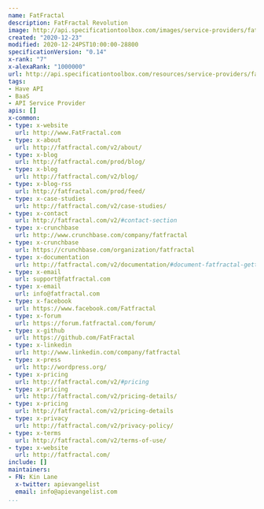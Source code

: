 ```yaml
---
name: FatFractal
description: FatFractal Revolution
image: http://api.specificationtoolbox.com/images/service-providers/fatfractal.jpg
created: "2020-12-23"
modified: 2020-12-24PST10:00:00-28800
specificationVersion: "0.14"
x-rank: "7"
x-alexaRank: "1000000"
url: http://api.specificationtoolbox.com/resources/service-providers/fatfractal/
tags:
- Have API
- BaaS
- API Service Provider
apis: []
x-common:
- type: x-website
  url: http://www.FatFractal.com
- type: x-about
  url: http://fatfractal.com/v2/about/
- type: x-blog
  url: http://fatfractal.com/prod/blog/
- type: x-blog
  url: http://fatfractal.com/v2/blog/
- type: x-blog-rss
  url: http://fatfractal.com/prod/feed/
- type: x-case-studies
  url: http://fatfractal.com/v2/case-studies/
- type: x-contact
  url: http://fatfractal.com/v2/#contact-section
- type: x-crunchbase
  url: http://www.crunchbase.com/company/fatfractal
- type: x-crunchbase
  url: https://crunchbase.com/organization/fatfractal
- type: x-documentation
  url: http://fatfractal.com/v2/documentation/#document-fatfractal-getting-started
- type: x-email
  url: support@fatfractal.com
- type: x-email
  url: info@fatfractal.com
- type: x-facebook
  url: https://www.facebook.com/Fatfractal
- type: x-forum
  url: https://forum.fatfractal.com/forum/
- type: x-github
  url: https://github.com/FatFractal
- type: x-linkedin
  url: http://www.linkedin.com/company/fatfractal
- type: x-press
  url: http://wordpress.org/
- type: x-pricing
  url: http://fatfractal.com/v2/#pricing
- type: x-pricing
  url: http://fatfractal.com/v2/pricing-details/
- type: x-pricing
  url: http://fatfractal.com/v2/pricing-details
- type: x-privacy
  url: http://fatfractal.com/v2/privacy-policy/
- type: x-terms
  url: http://fatfractal.com/v2/terms-of-use/
- type: x-website
  url: http://fatfractal.com/
include: []
maintainers:
- FN: Kin Lane
  x-twitter: apievangelist
  email: info@apievangelist.com
...
```

